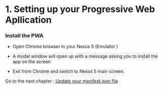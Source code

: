 # 1. Setting up your Progressive Web Apllication

### Install the PWA

- Open Chrome browser in your Nexus 5 (Emulator )

- A modal window will open up with a message asking you to install the app on the screen

- Exit from Chrome  and switch to Nexus 5 main screen.

Go to the next chapter : [Update your manifest.json file](/chapters/chapter-2.md)